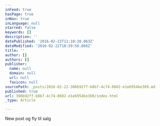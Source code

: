 ```yaml
---
inFeed: true
hasPage: true
inNav: true
inLanguage: null
starred: false
keywords: []
description: ''
datePublished: '2016-02-22T11:10:20.063Z'
dateModified: '2016-02-22T10:59:56.866Z'
title: ''
author: []
authors: []
publisher:
  name: null
  domain: null
  url: null
  favicon: null
sourcePath: _posts/2016-02-22-306b92ff-b8b7-4c74-8682-e1e6954be369.md
published: true
url: 306b92ff-b8b7-4c74-8682-e1e6954be369/index.html
_type: Article

---
```

New post og fly til salg